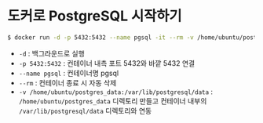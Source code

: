 # 도커로 PostgreSQL 시작하기

```bash
$ docker run -d -p 5432:5432 --name pgsql -it --rm -v /home/ubuntu/postgres_data:/var/lib/postgresql/data -e POSTGRES_PASSWORD=[비밀번호] postgres
```
- `-d` : 백그라운드로 실행
- `-p 5432:5432` : 컨테이너 내측 포트 5432와 바깥 5432 연결
- `--name pgsql` : 컨테이너명 pgsql
- `--rm` : 컨테이너 종료 시 자동 삭제
- `-v /home/ubuntu/postgres_data:/var/lib/postgresql/data` : `/home/ubuntu/postgres_data` 디렉토리 만들고 컨테이너 내부의 `/var/lib/postgresql/data` 디렉토리와 연동